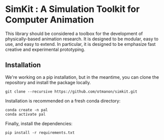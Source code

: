 
# SimKit : A Simulation Toolkit for Computer Animation

This library should be considered a toolbox for the development of physically-based animation research.
It is designed to be modular, easy to use, and easy to extend.
In particular, it is designed to be emphasize fast creative and experimental prototyping.


## Installation

We're working on a pip installation, but in the meantime, you can clone the repository and install the package locally.
```
git clone --recursive https://github.com/otmanon/simkit.git
```

Installation is recommended on a fresh conda directory:

```
conda create -n pal
conda activate pal
```

Finally, install the dependencies:
```
pip install -r requirements.txt
```



